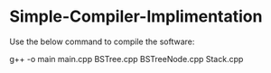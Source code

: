 # Simple-Compiler-Implimentation

Use the below command to compile the software:

g++ -o main main.cpp BSTree.cpp BSTreeNode.cpp Stack.cpp
